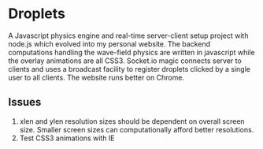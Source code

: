 # Droplets
A Javascript physics engine and real-time server-client setup project with node.js which evolved into my personal website. The backend computations handling the wave-field physics are written in javascript while the overlay animations are all CSS3. Socket.io magic connects server to clients and uses a broadcast facility to register droplets clicked by a single user to all clients. The website runs better on Chrome.

## Issues
1. xlen and ylen resolution sizes should be dependent on overall screen size. Smaller screen sizes can computationally afford better resolutions.
2. Test CSS3 animations with IE
